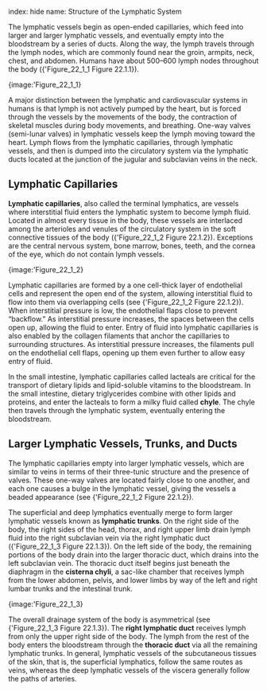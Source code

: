 index: hide
name: Structure of the Lymphatic System

The lymphatic vessels begin as open-ended capillaries, which feed into larger and larger lymphatic vessels, and eventually empty into the bloodstream by a series of ducts. Along the way, the lymph travels through the lymph nodes, which are commonly found near the groin, armpits, neck, chest, and abdomen. Humans have about 500–600 lymph nodes throughout the body ({'Figure_22_1_1 Figure 22.1.1}).


{image:'Figure_22_1_1}
        

A major distinction between the lymphatic and cardiovascular systems in humans is that lymph is not actively pumped by the heart, but is forced through the vessels by the movements of the body, the contraction of skeletal muscles during body movements, and breathing. One-way valves (semi-lunar valves) in lymphatic vessels keep the lymph moving toward the heart. Lymph flows from the lymphatic capillaries, through lymphatic vessels, and then is dumped into the circulatory system via the lymphatic ducts located at the junction of the jugular and subclavian veins in the neck.

## Lymphatic Capillaries

 **Lymphatic capillaries**, also called the terminal lymphatics, are vessels where interstitial fluid enters the lymphatic system to become lymph fluid. Located in almost every tissue in the body, these vessels are interlaced among the arterioles and venules of the circulatory system in the soft connective tissues of the body ({'Figure_22_1_2 Figure 22.1.2}). Exceptions are the central nervous system, bone marrow, bones, teeth, and the cornea of the eye, which do not contain lymph vessels.


{image:'Figure_22_1_2}
        

Lymphatic capillaries are formed by a one cell-thick layer of endothelial cells and represent the open end of the system, allowing interstitial fluid to flow into them via overlapping cells (see {'Figure_22_1_2 Figure 22.1.2}). When interstitial pressure is low, the endothelial flaps close to prevent “backflow.” As interstitial pressure increases, the spaces between the cells open up, allowing the fluid to enter. Entry of fluid into lymphatic capillaries is also enabled by the collagen filaments that anchor the capillaries to surrounding structures. As interstitial pressure increases, the filaments pull on the endothelial cell flaps, opening up them even further to allow easy entry of fluid.

In the small intestine, lymphatic capillaries called lacteals are critical for the transport of dietary lipids and lipid-soluble vitamins to the bloodstream. In the small intestine, dietary triglycerides combine with other lipids and proteins, and enter the lacteals to form a milky fluid called  **chyle**. The chyle then travels through the lymphatic system, eventually entering the bloodstream.

## Larger Lymphatic Vessels, Trunks, and Ducts

The lymphatic capillaries empty into larger lymphatic vessels, which are similar to veins in terms of their three-tunic structure and the presence of valves. These one-way valves are located fairly close to one another, and each one causes a bulge in the lymphatic vessel, giving the vessels a beaded appearance (see {'Figure_22_1_2 Figure 22.1.2}).

The superficial and deep lymphatics eventually merge to form larger lymphatic vessels known as  **lymphatic trunks**. On the right side of the body, the right sides of the head, thorax, and right upper limb drain lymph fluid into the right subclavian vein via the right lymphatic duct ({'Figure_22_1_3 Figure 22.1.3}). On the left side of the body, the remaining portions of the body drain into the larger thoracic duct, which drains into the left subclavian vein. The thoracic duct itself begins just beneath the diaphragm in the  **cisterna chyli**, a sac-like chamber that receives lymph from the lower abdomen, pelvis, and lower limbs by way of the left and right lumbar trunks and the intestinal trunk.


{image:'Figure_22_1_3}
        

The overall drainage system of the body is asymmetrical (see {'Figure_22_1_3 Figure 22.1.3}). The  **right lymphatic duct** receives lymph from only the upper right side of the body. The lymph from the rest of the body enters the bloodstream through the  **thoracic duct** via all the remaining lymphatic trunks. In general, lymphatic vessels of the subcutaneous tissues of the skin, that is, the superficial lymphatics, follow the same routes as veins, whereas the deep lymphatic vessels of the viscera generally follow the paths of arteries.
